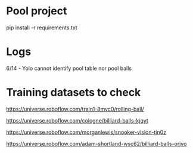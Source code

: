 # Pool project

pip install -r requirements.txt

# Logs

6/14 - Yolo cannot identify pool table nor pool balls




# Training datasets to check

https://universe.roboflow.com/train1-8mvc0/rolling-ball/

https://universe.roboflow.com/cologne/billiard-balls-kjqyt

https://universe.roboflow.com/morganlewis/snooker-vision-tjn0z

https://universe.roboflow.com/adam-shortland-wsc62/billiard-balls-orjvo